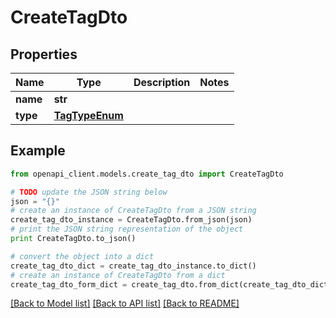 # CreateTagDto


## Properties

Name | Type | Description | Notes
------------ | ------------- | ------------- | -------------
**name** | **str** |  | 
**type** | [**TagTypeEnum**](TagTypeEnum.md) |  | 

## Example

```python
from openapi_client.models.create_tag_dto import CreateTagDto

# TODO update the JSON string below
json = "{}"
# create an instance of CreateTagDto from a JSON string
create_tag_dto_instance = CreateTagDto.from_json(json)
# print the JSON string representation of the object
print CreateTagDto.to_json()

# convert the object into a dict
create_tag_dto_dict = create_tag_dto_instance.to_dict()
# create an instance of CreateTagDto from a dict
create_tag_dto_form_dict = create_tag_dto.from_dict(create_tag_dto_dict)
```
[[Back to Model list]](../README.md#documentation-for-models) [[Back to API list]](../README.md#documentation-for-api-endpoints) [[Back to README]](../README.md)


